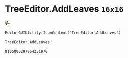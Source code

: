 # TreeEditor.AddLeaves `16x16`
<img src="/img/TreeEditor.AddLeaves.png" width=16 height=16>

``` CSharp
EditorGUIUtility.IconContent("TreeEditor.AddLeaves")
```
```
TreeEditor.AddLeaves
```
```
8165006297954331976
```
